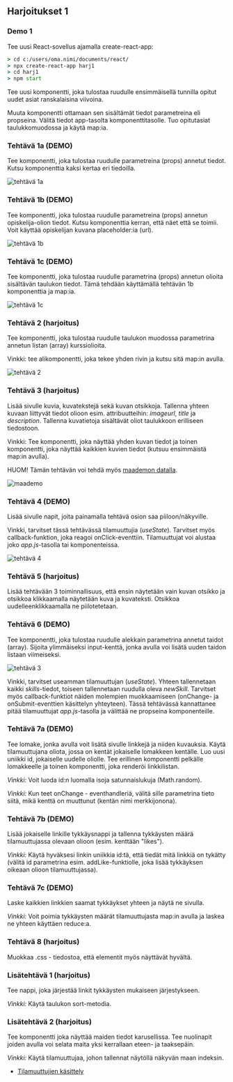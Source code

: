 ## Harjoitukset 1

### Demo 1

Tee uusi React-sovellus ajamalla create-react-app:

```cmd
> cd c:/users/oma.nimi/documents/react/
> npx create-react-app harj1
> cd harj1
> npm start
```

Tee uusi komponentti, joka tulostaa ruudulle ensimmäisellä tunnilla opitut uudet asiat ranskalaisina viivoina.

Muuta komponentti ottamaan sen sisältämät tiedot parametreina eli propseina. Välitä tiedot app-tasolta komponenttitasolle. Tuo opitutasiat taulukkomuodossa ja käytä map:ia.

### Tehtävä 1a (DEMO)

Tee komponentti, joka tulostaa ruudulle parametreina (props) annetut tiedot. Kutsu komponenttia kaksi kertaa eri tiedoilla.

![tehtävä 1a](./img/course.PNG)

### Tehtävä 1b (DEMO)

Tee komponentti, joka tulostaa ruudulle parametreina (props) annetun opiskelija-olion tiedot. Kutsu komponenttia kerran, että näet että se toimii. Voit käyttää opiskelijan kuvana placeholder:ia (url).

![tehtävä 1b](./img/ostudent.PNG)

### Tehtävä 1c (DEMO)

Tee komponentti, joka tulostaa ruudulle parametrina (props) annetun olioita sisältävän taulukon tiedot. Tämä tehdään käyttämällä tehtävän 1b komponenttia ja map:ia.

![tehtävä 1c](./img/ostudents.PNG)

### Tehtävä 2 (harjoitus)

Tee komponentti, joka tulostaa ruudulle taulukon muodossa parametrina annetun listan (array) kurssiolioita.

Vinkki: tee alikomponentti, joka tekee yhden rivin ja kutsu sitä map:in avulla.

![tehtävä 2](./img/kurssit.PNG)

### Tehtävä 3 (harjoitus)

Lisää sivulle kuvia, kuvatekstejä sekä kuvan otsikkoja. Tallenna yhteen kuvaan liittyvät tiedot olioon esim. attribuutteihin: *imageurl*, *title* ja *description*. Tallenna kuvatietoja sisältävät oliot taulukkoon erilliseen tiedostoon.

Vinkki: Tee komponentti, joka näyttää yhden kuvan tiedot ja toinen komponentti, joka näyttää kaikkien kuvien tiedot (kutsuu ensimmäistä map:in avulla).

HUOM! Tämän tehtävän voi tehdä myös [maademon datalla](https://otredu.github.io/js/maademo.html). 

![maademo](../js/img/maa_step4.PNG)

### Tehtävä 4 (DEMO)

Lisää sivulle napit, joita painamalla tehtävä osion saa piiloon/näkyville.

Vinkki, tarvitset tässä tehtävässä tilamuuttujia (*useState*). Tarvitset myös callback-funktion, joka reagoi onClick-eventtiin. Tilamuuttujat voi alustaa joko *app.js*-tasolla tai komponenteissa.

![tehtävä 4](./img/piilota.PNG)

### Tehtävä 5 (harjoitus)

Lisää tehtävään 3 toiminnallisuus, että ensin näytetään vain kuvan otsikko ja otsikkoa klikkaamalla näytetään kuva ja kuvateksti. Otsikkoa uudelleenklikkaamalla ne piilotetetaan.

### Tehtävä 6 (DEMO)

Tee komponentti, joka tulostaa ruudulle alekkain parametrina annetut taidot (array). Sijoita ylimmäiseksi input-kenttä, jonka avulla voi lisätä uuden taidon listaan viimeiseksi.

![tehtävä 3](./img/oppinut.PNG)

Vinkki, tarvitset useamman tilamuuttujan (*useState*). Yhteen tallennetaan kaikki *skills*-tiedot, toiseen tallennetaan ruudulla oleva *newSkill*. Tarvitset myös callback-funktiot näiden molempien muokkaamiseen (onChange- ja onSubmit-eventtien käsittelyn yhteyteen). Tässä tehtävässä kannattanee pitää tilamuuttujat *app.js*-tasolla ja välittää ne propseina komponenteille.

### Tehtävä 7a (DEMO)

Tee lomake, jonka avulla voit lisätä sivulle linkkejä ja niiden kuvauksia. Käytä tilamuuttujana oliota, jossa on kentät jokaiselle lomakkeen kentälle. Luo uusi uniikki id, jokaiselle uudelle oliolle. Tee erillinen komponentti pelkälle lomakkeelle ja toinen komponentti, joka renderöi linkkilistan.

*Vinkki:* Voit luoda id:n luomalla isoja satunnaislukuja (Math.random).

*Vinkki:* Kun teet onChange - eventhandleriä, välitä sille parametrina tieto siitä, mikä kenttä on muuttunut (kentän nimi merkkijonona).

### Tehtävä 7b (DEMO)

Lisää jokaiselle linkille tykkäysnappi ja tallenna tykkäysten määrä tilamuuttujassa olevaan olioon (esim. kenttään "likes").

*Vinkki:* Käytä hyväksesi linkin uniikkia id:tä, että tiedät mitä linkkiä on tykätty (välitä id parametrina esim. addLike-funktiolle, joka lisää tykkäyksen oikeaan olioon tilamuuttujassa).

### Tehtävä 7c (DEMO)

Laske kaikkien linkkien saamat tykkäykset yhteen ja näytä ne sivulla.

*Vinkki:* Voit poimia tykkäysten määrät tilamuuttujasta map:in avulla ja laskea ne yhteen käyttäen reduce:a.

### Tehtävä 8 (harjoitus)

Muokkaa .css - tiedostoa, että elementit myös näyttävät hyvältä.

### Lisätehtävä 1 (harjoitus)

Tee nappi, joka järjestää linkit tykkäysten mukaiseen järjestykseen.

*Vinkki:* Käytä taulukon sort-metodia.

### Lisätehtävä 2 (harjoitus)

Tee komponentti joka näyttää maiden tiedot karusellissa. Tee nuolinapit joiden avulla voi selata maita yksi kerrallaan eteen- ja taaksepäin.

*Vinkki:* Käytä tilamuuttujaa, johon tallennat näytöllä näkyvän maan indeksin.

- [Tilamuuttujien käsittely](./immutable-state.html)